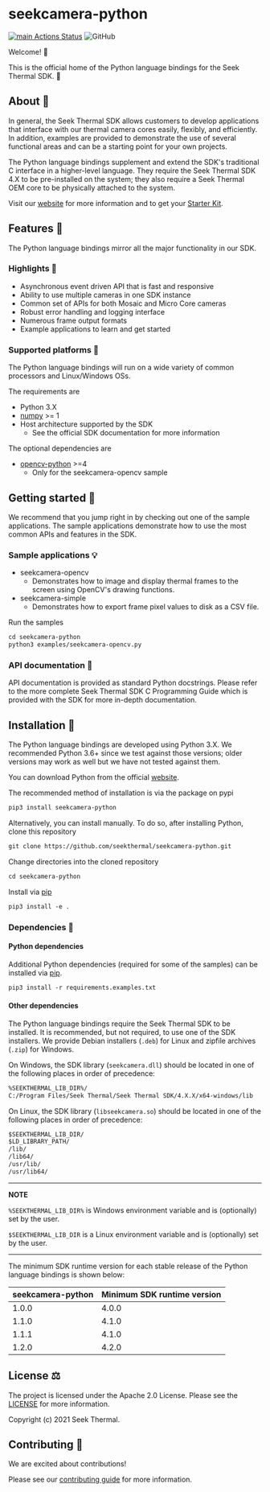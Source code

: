 # seekcamera-python

[![main Actions Status](https://github.com/seekthermal/seekcamera-python/workflows/main/badge.svg)](https://github.com/seekthermal/seekcamera-python/actions)
![GitHub](https://img.shields.io/github/license/seekthermal/seekcamera-python)

Welcome! :wave:

This is the official home of the Python language bindings for the Seek Thermal SDK. :snake:

## About :scroll:

In general, the Seek Thermal SDK allows customers to develop applications that interface with our thermal camera cores easily, flexibly, and efficiently.
In addition, examples are provided to demonstrate the use of several functional areas and can be a starting point for your own projects.

The Python language bindings supplement and extend the SDK's traditional C interface in a higher-level language.
They require the Seek Thermal SDK 4.X to be pre-installed on the system; they also require a Seek Thermal OEM core to be physically attached to the system.

Visit our [website](https://thermal.com) for more information and to get your [Starter Kit](https://www.thermal.com/oem.html).

## Features :test_tube:

The Python language bindings mirror all the major functionality in our SDK.

### Highlights :confetti_ball:

* Asynchronous event driven API that is fast and responsive
* Ability to use multiple cameras in one SDK instance
* Common set of APIs for both Mosaic and Micro Core cameras
* Robust error handling and logging interface
* Numerous frame output formats
* Example applications to learn and get started

### Supported platforms :electric_plug:

The Python language bindings will run on a wide variety of common processors and Linux/Windows OSs.

The requirements are
* Python 3.X
* [numpy](https://numpy.org) >= 1
* Host architecture supported by the SDK
  * See the official SDK documentation for more information

The optional dependencies are
* [opencv-python](https://github.com/opencv/opencv-python) >=4
  * Only for the seekcamera-opencv sample

## Getting started :book:

We recommend that you jump right in by checking out one of the sample applications.
The sample applications demonstrate how to use the most common APIs and features in the SDK.

### Sample applications :bulb:

* seekcamera-opencv
  * Demonstrates how to image and display thermal frames to the screen using OpenCV's drawing functions.
* seekcamera-simple
  * Demonstrates how to export frame pixel values to disk as a CSV file.

Run the samples

```txt
cd seekcamera-python
python3 examples/seekcamera-opencv.py
```

### API documentation :brain:

API documentation is provided as standard Python docstrings.
Please refer to the more complete Seek Thermal SDK C Programming Guide which is provided with the SDK for more in-depth documentation.

## Installation :open_file_folder:

The Python language bindings are developed using Python 3.X.
We recommended Python 3.6+ since we test against those versions; older versions may work as well but we have not tested against them.

You can download Python from the official [website](https://wwww.python.org/downloads/).

The recommended method of installation is via the package on pypi

```txt
pip3 install seekcamera-python
```

Alternatively, you can install manually. To do so, after installing Python, clone this repository

```txt
git clone https://github.com/seekthermal/seekcamera-python.git
```

Change directories into the cloned repository

```txt
cd seekcamera-python
```

Install via [pip](https://pypi.org/project/pip)

```txt
pip3 install -e .
```

### Dependencies :floppy_disk:

#### Python dependencies

Additional Python dependencies (required for some of the samples) can be installed via [pip](https://pypi.org/project/pip/).

```txt
pip3 install -r requirements.examples.txt
```

#### Other dependencies

The Python language bindings require the Seek Thermal SDK to be installed.
It is recommended, but not required, to use one of the SDK installers.
We provide Debian installers (`.deb`) for Linux and zipfile archives (`.zip`) for Windows.

On Windows, the SDK library (`seekcamera.dll`) should be located in one of the following places in order of precedence:

```txt
%SEEKTHERMAL_LIB_DIR%/
C:/Program Files/Seek Thermal/Seek Thermal SDK/4.X.X/x64-windows/lib
```

On Linux, the SDK library (`libseekcamera.so`) should be located in one of the following places in order of precedence:

```txt
$SEEKTHERMAL_LIB_DIR/
$LD_LIBRARY_PATH/
/lib/
/lib64/
/usr/lib/
/usr/lib64/
```

---

**NOTE**

`%SEEKTHERMAL_LIB_DIR%` is Windows environment variable and is (optionally) set by the user.

`$SEEKTHERMAL_LIB_DIR` is a Linux environment variable and is (optionally) set by the user.

---

The minimum SDK runtime version for each stable release of the Python language bindings is shown below:

<table>
  <thead>
    <tr>
      <th>seekcamera-python</th>
      <th>Minimum SDK runtime version</th>
    </tr>
  </thead>
  <tbody>
    <tr>
      <td>1.0.0</td>
      <td>4.0.0</td>
    </tr>
    <tr>
      <td>1.1.0</td>
      <td>4.1.0</td>
    </tr>
    <tr>
      <td>1.1.1</td>
      <td>4.1.0</td>
    </tr>
    <tr>
      <td>1.2.0</td>
      <td>4.2.0</td>
    </tr>
  </tbody>
</table>

## License :balance_scale:

The project is licensed under the Apache 2.0 License.
Please see the [LICENSE](./LICENSE) for more information.

Copyright (c) 2021 Seek Thermal.

## Contributing :hammer:

We are excited about contributions!

Please see our [contributing guide](./CONTRIBUTING.md) for more information.
